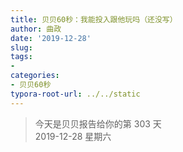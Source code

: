 ```yaml
---
title: 贝贝60秒：我能投入跟他玩吗（还没写）
author: 曲政
date: '2019-12-28'
slug: 
tags:
- 
categories:
- 贝贝60秒
typora-root-url: ../../static
---
```

> 今天是贝贝报告给你的第 303 天   
> 2019-12-28 星期六 